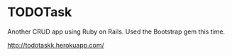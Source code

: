 # TODOTask

Another CRUD app using Ruby on Rails. Used the Bootstrap gem this time. 

http://todotaskk.herokuapp.com/
